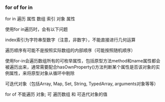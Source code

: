 ### for of for in

for in 遍历 属性 数组 索引 对象 属性

使用for in遍历时，会有以下问题

index索引为字符串型数字（注意，非数字），不能直接进行几何运算

遍历顺序有可能不是按照实际数组的内部顺序（可能按照随机顺序）

使用for-in会遍历数组所有的可枚举属性，包括原型方法method和name属性都会被遍历出来，通常需要配合hasOwnProperty()方法判断某个属性是否该对象的实例属性，来将原型对象从循环中剔除


可迭代对象（包括Array, Map, Set, String, TypedArray, arguments对象等等）

for of 不能遍历 对象; 可 遍历数组 和 可迭代对象的值
